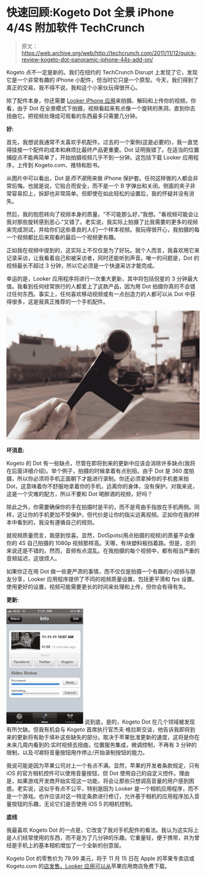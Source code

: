 # 快速回顾:Kogeto Dot 全景 iPhone 4/4S 附加软件 TechCrunch

> 原文：<https://web.archive.org/web/http://techcrunch.com/2011/11/12/quick-review-kogeto-dot-panoramic-iphone-44s-add-on/>

Kogeto 点不一定是新的。我们在纽约的 TechCrunch Disrupt 上发现了它，发现它是一个非常有趣的 iPhone 小配件，但当时它只是一个原型。今天，我们得到了真正的交易，我不得不说，我和这个小家伙玩得很开心。

除了配件本身，你还需要 [Looker iPhone 应用](https://web.archive.org/web/20230203071948/http://itunes.apple.com/us/app/looker/id465782176?mt=8)来拍摄、解码和上传你的视频。你看，由于 Dot 在全景模式下拍摄，视频看起来有点像一个旋转的黑洞，直到你去扭曲它。把视频处理成可观看的东西最多只需要几分钟。

**好:**

首先，我想说我通常不太喜欢手机配件。过去的一个案例(这是必要的)，我一直觉得挂接一个配件的成本和麻烦比最终产品更重要。Dot 证明我错了。在适当的位置捕捉点不能再简单了，开始拍摄视频几乎不到一分钟。这包括下载 Looker 应用程序，上传到 Kogeto.com、推特和脸书。

从图片中可以看出，Dot 是*而不是*用来做 iPhone 保护套。任何这样做的人都会非常后悔。也就是说，它贴合而安全，而不是一个 B 字弹出和关闭。侧面的夹子非常容易扣上，拆卸也非常简单。但即使在如此轻松的设置后，我的怀疑并没有消失。

然后，我的抱怨转向了视频本身的质量。“不可能那么好，”我想。"看视频可能会让我对那些旋转感到恶心."又错了。老实说，我实际上拍摄了比我需要的更多的视频来完成测试，并给你们这些善良的人们一个样本视频。我玩得很开心，我拍摄的每一个视频都比后来观看的最后一个视频更有趣。

正如我在视频中提到的，这实际上不仅仅是为了好玩。就个人而言，我喜欢用它来记录采访，让我看着自己和被采访者，同时还能听到声音。唯一的问题是，Dot 的视频最长不超过 3 分钟，所以它必须是一个快速采访才能完成。

幸运的是，Looker 应用程序将进行一次重大更新，其中将包括倪星的 3 分钟最大值。我看到任何经常旅行的人都爱上了这款产品，因为用 Dot 拍摄你真的不会错过任何东西。事实上，任何喜欢移动视频或有一点创造力的人都可以从 Dot 中获得很多，这是我真正推荐的一个手机配件。

[![](img/86f59f9981e4dcc8c249c3c2e21ddbf6.png "Kogeto Dot")](https://web.archive.org/web/20230203071948/https://techcrunch.com/wp-content/uploads/2011/11/p1011937.jpg)

**坏消息:**

Kogeto 的 Dot 有一些缺点，尽管在即将到来的更新中应该会消除许多缺点(我将在后面详细介绍)。举个例子，拍摄的时候拿着有点别扭。由于 Dot 是 360 度拍摄，所以你必须将手机正面朝下才能进行录制。你还必须拿掉你的手机套来拍 Dot，这意味着你不舒服地拿着你的手机，远离你的身体，没有保护。对我来说，这是一个灾难的配方，所以不要和 Dot 喝醉酒的视频，好吗？

除此之外，你需要确保你的手在拍摄时是平的，而不是弯曲手指放在手机两侧。同样，这让你的手机更加不受保护，但代价是让你的指尖远离视频。正如你在我的样本中看到的，我没有遵循自己的规则。

就视频质量而言，我感到惊喜。显然，DotSpots(用点拍摄的视频)的质量不会像你的 4S 自己拍摄的 1080p 视频那样高。天哪，有块塑料板挡着路。但是，总的来说还是不错的。然而，音频有点混乱。在我拍摄的每个视频中，都有相当严重的音频延迟，这很烦人。

如果你正在用 Dot 做一些更严肃的事情，而不仅仅是拍摄一个有趣的小视频与朋友分享，Looker 应用程序提供了不同的视频质量设置，包括更平滑和 fps 设置。使用更好的设置，视频可能需要更长的时间来处理和上传，但你会有得有失。

**更新:**

[![](img/44dde1b60af70143d8ce654de78a1bc7.png "looker1")](https://web.archive.org/web/20230203071948/https://techcrunch.com/wp-content/uploads/2011/11/looker1.png) 说到底，是的，Kogeto Dot 在几个领域被发现有所欠缺。但我有机会与 Kogeto 首席执行官杰夫·格拉斯交谈，他告诉我即将到来的更新将有助于填补这些缺失的部分。取决于苹果批准更新的速度，这将是你在未来几周内看到的:实时视频去扭曲，位置服务集成，微调控制，不再有 3 分钟的限制，以及*可能*将音量按钮用作停止/开始录制按钮的能力。

我说可能是因为苹果公司对上一个有点不满。显然，苹果的开发者条款规定，只有 iOS 的官方相机控件可以使用音量按钮，但 Dot 使用自己的自定义控件。理由是，如果游戏开发商开始实现这一功能，将会让那些只想调高音量的用户感到困惑。老实说，这似乎有点不公平，特别是因为 Looker 是一个相机应用程序，而不是一个游戏。也许应该对这一特定条款进行修订，允许基于相机的应用程序加入音量按钮的乐趣，无论它们是否使用 iOS 5 的相机控制。

**底线**

我最喜欢 Kogeto Dot 的一点是，它改变了我对手机配件的看法。我认为这实际上是人们经常使用的东西，而不是为了几分钟的乐趣。它重量轻，便于携带，并为曾经是手机上的基本相机增加了一个全新的创意层。

Kogeto Dot 的零售价为 79.99 美元，将于 11 月 15 日在 Apple 的苹果专卖店或 Kogeto.com 的[店发售。Looker 应用可以从](https://web.archive.org/web/20230203071948/http://www.kogeto.com/)苹果应用商店免费下载。